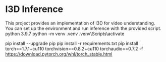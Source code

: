 # I3D Inference

This project provides an implementation of I3D for video understanding.  
You can set up the environment and run inference with the provided script.
python 3.9.7
python -m venv .venv
.venv\Scripts\activate      
 

pip install --upgrade pip
pip install -r requirements.txt
pip install torch==1.7.1+cu110 torchvision==0.8.2+cu110 torchaudio==0.7.2 -f https://download.pytorch.org/whl/torch_stable.html
